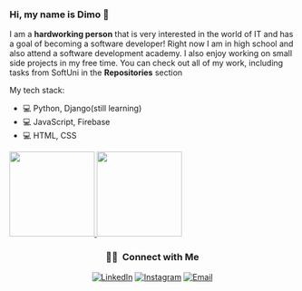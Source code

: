 ### Hi, my name is Dimo 👋

<!--
**DimoDimchev/DimoDimchev** is a ✨ _special_ ✨ repository because its `README.md` (this file) appears on your GitHub profile.

-->
I am a **hardworking person** that is very interested in the world of IT and has a goal of becoming a software developer! Right now I am in high school and also attend a software development academy. I also enjoy working on small side projects in my free time. You can check out all of my work, including tasks from SoftUni in the **Repositories** section
  
  My tech stack:
  - 💻  Python, Django(still learning)
  - 💻  JavaScript, Firebase
  - 💻  HTML, CSS 

  <a href="https://github.com/DimoDimchev">
    <img height="150em" src="https://github-readme-stats.vercel.app/api?username=DimoDimchev&theme=dark&show_icons=true" />
    <img height="150em" src="https://github-readme-stats.vercel.app/api/top-langs/?username=DimoDimchev&theme=dark&layout=compact" />
  </a>


<br/>
<h3 align="center"> 🤝🏻 &nbsp;Connect with Me </h3>

<p align="center">
<a href="https://www.linkedin.com/in/dimo-dimchev-a06143166/"><img alt="LinkedIn" src="https://img.shields.io/badge/LinkedIn-Dimo%20Dimchev%20-blue?style=flat-square&logo=linkedin"></a>
<a href="https://www.instagram.com/_haripotur/"><img alt="Instagram" src="https://img.shields.io/badge/Instagram-_haripotur-blue?style=flat-square&logo=instagram"></a>
<a href="ddimchev7@gmail.com"><img alt="Email" src="https://img.shields.io/badge/Email-ddimchev7@gmail.com-blue?style=flat-square&logo=gmail"></a>
</p>
